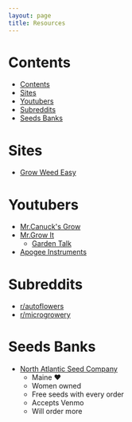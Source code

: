```yaml
---
layout: page
title: Resources
---
```

# Contents
- [Contents](#contents)
- [Sites](#sites)
- [Youtubers](#youtubers)
- [Subreddits](#subreddits)
- [Seeds Banks](#seeds-banks)


# Sites
* [Grow Weed Easy](https://www.growweedeasy.com)

# Youtubers
* [Mr.Canuck's Grow](https://www.youtube.com/c/MrCanucksGrowGuide)
* [Mr.Grow It](https://www.youtube.com/c/MrGrowIt)
    * [Garden Talk](https://www.youtube.com/channel/UC9GzxSYh-Ha3kkC0zfXb5oQ)
* [Apogee Instruments](https://www.youtube.com/c/Apogeeinstrumentsincorporated)


# Subreddits
* [r/autoflowers](https://www.reddit.com/r/autoflowers)
* [r/microgrowery](https://www.reddit.com/r/microgrowery)

# Seeds Banks
 * [North Atlantic Seed Company](https://northatlanticseed.com/)
   * Maine ❤️
   * Women owned
   * Free seeds with every order
   * Accepts Venmo
   * Will order more